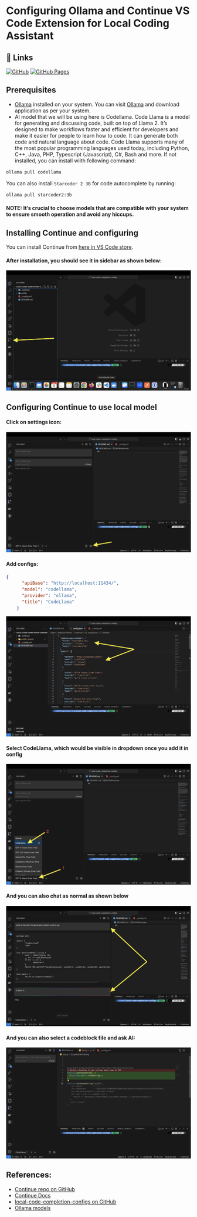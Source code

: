 # Configuring Ollama and Continue VS Code Extension for Local Coding Assistant

## 🔗 Links
[![GitHub](https://img.shields.io/badge/github-%23121011.svg?style=for-the-badge&logo=github&logoColor=white)](https://github.com/manjushsh/local-code-completion-configs) [![GitHub Pages](https://img.shields.io/badge/github%20pages-121013?style=for-the-badge&logo=github&logoColor=white)](https://manjushsh.github.io/local-code-completion-configs/)

## Prerequisites
- [Ollama](https://ollama.com/) installed on your system.
You can visit [Ollama](https://ollama.com/) and download application as per your system.
- AI model that we will be using here is Codellama. Code Llama is a model for generating and discussing code, built on top of Llama 2. It’s designed to make workflows faster and efficient for developers and make it easier for people to learn how to code. It can generate both code and natural language about code. Code Llama supports many of the most popular programming languages used today, including Python, C++, Java, PHP, Typescript (Javascript), C#, Bash and more. If not installed, you can install wiith following command: 

``` bash 
ollama pull codellama 
```
You can also install `Starcoder 2 3B` for code autocomplete by running:
```bash 
ollama pull starcoder2:3b
```

#### NOTE: It’s crucial to choose models that are compatible with your system to ensure smooth operation and avoid any hiccups.

## Installing Continue and configuring
You can install Continue from [here in VS Code store](https://marketplace.visualstudio.com/items?itemName=Continue.continue).

#### After installation, you should see it in sidebar as shown below:

![Continue in VSCode](https://raw.githubusercontent.com/manjushsh/local-code-completion-configs/main/public/assets/1.png)

## Configuring Continue to use local model

#### Click on settings icon: 

![Configure settings icon](https://raw.githubusercontent.com/manjushsh/local-code-completion-configs/main/public/assets/2.png)


#### Add configs: 
``` json
{
      "apiBase": "http://localhost:11434/",
      "model": "codellama",
      "provider": "ollama",
      "title": "CodeLlama"
    }
```

![Update config](https://raw.githubusercontent.com/manjushsh/local-code-completion-configs/main/public/assets/3.png)

#### Select CodeLlama, which would be visible in dropdown once you add it in config

![Pick modal added in dropdown](https://raw.githubusercontent.com/manjushsh/local-code-completion-configs/main/public/assets/4.png)

#### And you can also chat as normal as shown below

![Chat](https://raw.githubusercontent.com/manjushsh/local-code-completion-configs/main/public/assets/5.png)

#### And you can also select a codeblock file and ask AI: 

![Code](https://raw.githubusercontent.com/manjushsh/local-code-completion-configs/main/public/assets/6.png)

## References:
- [Continue repo on GitHub](https://raw.githubusercontent.com/continuedev/continue)
- [Continue Docs](https://continue.dev/docs/quickstart)
- [local-code-completion-configs on GitHub](https://github.com/manjushsh/local-code-completion-configs)
- [Ollama models](https://ollama.com/library)
